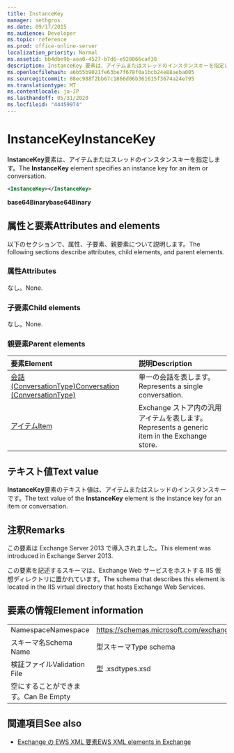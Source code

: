 ```yaml
---
title: InstanceKey
manager: sethgros
ms.date: 09/17/2015
ms.audience: Developer
ms.topic: reference
ms.prod: office-online-server
localization_priority: Normal
ms.assetid: bb4dbe9b-aea0-4527-b7d6-e928066caf38
description: InstanceKey 要素は、アイテムまたはスレッドのインスタンスキーを指定します。
ms.openlocfilehash: a6b55b9021fe63be7f678f0a1bcb24e88aeba005
ms.sourcegitcommit: 88ec988f2bb67c1866d06b361615f3674a24e795
ms.translationtype: MT
ms.contentlocale: ja-JP
ms.lasthandoff: 05/31/2020
ms.locfileid: "44459974"
---
```

# <a name="instancekey"></a><span data-ttu-id="0bc7e-103">InstanceKey</span><span class="sxs-lookup"><span data-stu-id="0bc7e-103">InstanceKey</span></span>

<span data-ttu-id="0bc7e-104">**InstanceKey**要素は、アイテムまたはスレッドのインスタンスキーを指定します。</span><span class="sxs-lookup"><span data-stu-id="0bc7e-104">The **InstanceKey** element specifies an instance key for an item or conversation.</span></span> 
  
```XML
<InstanceKey></InstanceKey>
```

 <span data-ttu-id="0bc7e-105">**base64Binary**</span><span class="sxs-lookup"><span data-stu-id="0bc7e-105">**base64Binary**</span></span>
## <a name="attributes-and-elements"></a><span data-ttu-id="0bc7e-106">属性と要素</span><span class="sxs-lookup"><span data-stu-id="0bc7e-106">Attributes and elements</span></span>

<span data-ttu-id="0bc7e-107">以下のセクションで、属性、子要素、親要素について説明します。</span><span class="sxs-lookup"><span data-stu-id="0bc7e-107">The following sections describe attributes, child elements, and parent elements.</span></span>
  
### <a name="attributes"></a><span data-ttu-id="0bc7e-108">属性</span><span class="sxs-lookup"><span data-stu-id="0bc7e-108">Attributes</span></span>

<span data-ttu-id="0bc7e-109">なし。</span><span class="sxs-lookup"><span data-stu-id="0bc7e-109">None.</span></span>
  
### <a name="child-elements"></a><span data-ttu-id="0bc7e-110">子要素</span><span class="sxs-lookup"><span data-stu-id="0bc7e-110">Child elements</span></span>

<span data-ttu-id="0bc7e-111">なし。</span><span class="sxs-lookup"><span data-stu-id="0bc7e-111">None.</span></span>
  
### <a name="parent-elements"></a><span data-ttu-id="0bc7e-112">親要素</span><span class="sxs-lookup"><span data-stu-id="0bc7e-112">Parent elements</span></span>

|<span data-ttu-id="0bc7e-113">**要素**</span><span class="sxs-lookup"><span data-stu-id="0bc7e-113">**Element**</span></span>|<span data-ttu-id="0bc7e-114">**説明**</span><span class="sxs-lookup"><span data-stu-id="0bc7e-114">**Description**</span></span>|
|:-----|:-----|
|[<span data-ttu-id="0bc7e-115">会話 (ConversationType)</span><span class="sxs-lookup"><span data-stu-id="0bc7e-115">Conversation (ConversationType)</span></span>](conversation-conversationtype.md) <br/> |<span data-ttu-id="0bc7e-116">単一の会話を表します。</span><span class="sxs-lookup"><span data-stu-id="0bc7e-116">Represents a single conversation.</span></span>  <br/> |
|[<span data-ttu-id="0bc7e-117">アイテム</span><span class="sxs-lookup"><span data-stu-id="0bc7e-117">Item</span></span>](item.md) <br/> |<span data-ttu-id="0bc7e-118">Exchange ストア内の汎用アイテムを表します。</span><span class="sxs-lookup"><span data-stu-id="0bc7e-118">Represents a generic item in the Exchange store.</span></span>  <br/> |
   
## <a name="text-value"></a><span data-ttu-id="0bc7e-119">テキスト値</span><span class="sxs-lookup"><span data-stu-id="0bc7e-119">Text value</span></span>

<span data-ttu-id="0bc7e-120">**InstanceKey**要素のテキスト値は、アイテムまたはスレッドのインスタンスキーです。</span><span class="sxs-lookup"><span data-stu-id="0bc7e-120">The text value of the **InstanceKey** element is the instance key for an item or conversation.</span></span> 
  
## <a name="remarks"></a><span data-ttu-id="0bc7e-121">注釈</span><span class="sxs-lookup"><span data-stu-id="0bc7e-121">Remarks</span></span>

<span data-ttu-id="0bc7e-122">この要素は Exchange Server 2013 で導入されました。</span><span class="sxs-lookup"><span data-stu-id="0bc7e-122">This element was introduced in Exchange Server 2013.</span></span>
  
<span data-ttu-id="0bc7e-123">この要素を記述するスキーマは、Exchange Web サービスをホストする IIS 仮想ディレクトリに置かれています。</span><span class="sxs-lookup"><span data-stu-id="0bc7e-123">The schema that describes this element is located in the IIS virtual directory that hosts Exchange Web Services.</span></span>
  
## <a name="element-information"></a><span data-ttu-id="0bc7e-124">要素の情報</span><span class="sxs-lookup"><span data-stu-id="0bc7e-124">Element information</span></span>

|||
|:-----|:-----|
|<span data-ttu-id="0bc7e-125">Namespace</span><span class="sxs-lookup"><span data-stu-id="0bc7e-125">Namespace</span></span>  <br/> |https://schemas.microsoft.com/exchange/services/2006/types  <br/> |
|<span data-ttu-id="0bc7e-126">スキーマ名</span><span class="sxs-lookup"><span data-stu-id="0bc7e-126">Schema Name</span></span>  <br/> |<span data-ttu-id="0bc7e-127">型スキーマ</span><span class="sxs-lookup"><span data-stu-id="0bc7e-127">Type schema</span></span>  <br/> |
|<span data-ttu-id="0bc7e-128">検証ファイル</span><span class="sxs-lookup"><span data-stu-id="0bc7e-128">Validation File</span></span>  <br/> |<span data-ttu-id="0bc7e-129">型 .xsd</span><span class="sxs-lookup"><span data-stu-id="0bc7e-129">types.xsd</span></span>  <br/> |
|<span data-ttu-id="0bc7e-130">空にすることができます。</span><span class="sxs-lookup"><span data-stu-id="0bc7e-130">Can Be Empty</span></span>  <br/> ||
   
## <a name="see-also"></a><span data-ttu-id="0bc7e-131">関連項目</span><span class="sxs-lookup"><span data-stu-id="0bc7e-131">See also</span></span>



- [<span data-ttu-id="0bc7e-132">Exchange の EWS XML 要素</span><span class="sxs-lookup"><span data-stu-id="0bc7e-132">EWS XML elements in Exchange</span></span>](ews-xml-elements-in-exchange.md)


